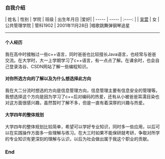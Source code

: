 

### 自我介绍

| 姓名        |  性别   |  学院  |  班级  |  出生年月日  |爱好|
| -----  | -----  | :----:  |
| [吴萱](https://github.com/Zzzgxz/webstudy-feidian.git)      | 女   |   公共管理学院     | 管科1902 | 2001年11月28日 |唱歌跳舞弹钢琴追星

----

#### 个人经历
我在高中时接触过一些c++语言，同时爸爸也比较擅长Java语言，也经常与爸爸交流。在大学时，大一上学期学习了c++语言，有一点点了解。在课余时，也会自己登录洛谷、CSDN网站了解一些编程知识。
#### 对你所选方向的了解以及为什么想选择此方向
我在大二分流时想选的方向是信息管理方向，信息管理主要有信息安全的管理等。我想选择这个方向是因为学习了c++后对编码的热爱，还有从小被爸爸耳濡目染也对这方面很感兴趣，虽然暂时了解不多，但是一直有着深厚的兴趣与热爱。
#### 大学四年的整体规划
大学四年的整体规划比较简单，希望可以学好专业知识，同时多一些应用，以后可以在实践操作方面多一些理解与练习。在大三时如果不能保研就考研，争取对所学的专业知识有更深刻的理解与认识，以后为社会做出属于我这个职业的贡献。


### End